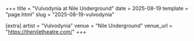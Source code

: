 +++
title = "Vulvodynia at Nile Underground"
date = 2025-08-19
template = "page.html"
slug = "2025-08-19-vulvodynia"

[extra]
artist = "Vulvodynia"
venue = "Nile Underground"
venue_url = "https://theniletheatre.com/"
+++

